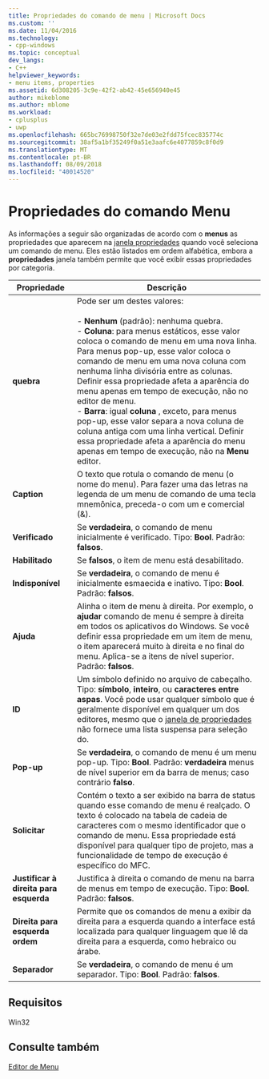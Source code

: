 ```yaml
---
title: Propriedades do comando de menu | Microsoft Docs
ms.custom: ''
ms.date: 11/04/2016
ms.technology:
- cpp-windows
ms.topic: conceptual
dev_langs:
- C++
helpviewer_keywords:
- menu items, properties
ms.assetid: 6d308205-3c9e-42f2-ab42-45e656940e45
author: mikeblome
ms.author: mblome
ms.workload:
- cplusplus
- uwp
ms.openlocfilehash: 665bc76998750f32e7de03e2fdd75fcec835774c
ms.sourcegitcommit: 38af5a1bf35249f0a51e3aafc6e4077859c8f0d9
ms.translationtype: MT
ms.contentlocale: pt-BR
ms.lasthandoff: 08/09/2018
ms.locfileid: "40014520"
---
```

# <a name="menu-command-properties"></a>Propriedades do comando Menu
As informações a seguir são organizadas de acordo com o **menus** as propriedades que aparecem na [janela propriedades](/visualstudio/ide/reference/properties-window) quando você seleciona um comando de menu. Eles estão listados em ordem alfabética, embora a **propriedades** janela também permite que você exibir essas propriedades por categoria.  
  
|Propriedade|Descrição|  
|--------------|-----------------|  
|**quebra**|Pode ser um destes valores:<br /><br /> -   **Nenhum** (padrão): nenhuma quebra.<br />-   **Coluna**: para menus estáticos, esse valor coloca o comando de menu em uma nova linha. Para menus pop-up, esse valor coloca o comando de menu em uma nova coluna com nenhuma linha divisória entre as colunas. Definir essa propriedade afeta a aparência do menu apenas em tempo de execução, não no editor de menu.<br />-   **Barra**: igual **coluna** , exceto, para menus pop-up, esse valor separa a nova coluna de coluna antiga com uma linha vertical. Definir essa propriedade afeta a aparência do menu apenas em tempo de execução, não na **Menu** editor.|  
|**Caption**|O texto que rotula o comando de menu (o nome do menu). Para fazer uma das letras na legenda de um menu de comando de uma tecla mnemônica, preceda-o com um e comercial (&).|  
|**Verificado**|Se **verdadeira**, o comando de menu inicialmente é verificado. Tipo: **Bool**. Padrão: **falsos**.|  
|**Habilitado**|Se **falsos**, o item de menu está desabilitado.|  
|**Indisponível**|Se **verdadeira**, o comando de menu é inicialmente esmaecida e inativo. Tipo: **Bool**. Padrão: **falsos**.|  
|**Ajuda**|Alinha o item de menu à direita. Por exemplo, o **ajudar** comando de menu é sempre à direita em todos os aplicativos do Windows. Se você definir essa propriedade em um item de menu, o item aparecerá muito à direita e no final do menu. Aplica-se a itens de nível superior. Padrão: **falsos**.|  
|**ID**|Um símbolo definido no arquivo de cabeçalho. Tipo: **símbolo**, **inteiro**, ou **caracteres entre aspas**. Você pode usar qualquer símbolo que é geralmente disponível em qualquer um dos editores, mesmo que o [janela de propriedades](/visualstudio/ide/reference/properties-window) não fornece uma lista suspensa para seleção do.|  
|**Pop-up**|Se **verdadeira**, o comando de menu é um menu pop-up. Tipo: **Bool**. Padrão: **verdadeira** menus de nível superior em da barra de menus; caso contrário **falso**.|  
|**Solicitar**|Contém o texto a ser exibido na barra de status quando esse comando de menu é realçado. O texto é colocado na tabela de cadeia de caracteres com o mesmo identificador que o comando de menu. Essa propriedade está disponível para qualquer tipo de projeto, mas a funcionalidade de tempo de execução é específico do MFC.|  
|**Justificar à direita para esquerda**|Justifica à direita o comando de menu na barra de menus em tempo de execução. Tipo: **Bool**. Padrão: **falsos**.|  
|**Direita para esquerda ordem**|Permite que os comandos de menu a exibir da direita para a esquerda quando a interface está localizada para qualquer linguagem que lê da direita para a esquerda, como hebraico ou árabe.|  
|**Separador**|Se **verdadeira**, o comando de menu é um separador. Tipo: **Bool**. Padrão: **falsos**.|  
  
## <a name="requirements"></a>Requisitos  
 Win32  
  
## <a name="see-also"></a>Consulte também  
 [Editor de Menu](../windows/menu-editor.md)